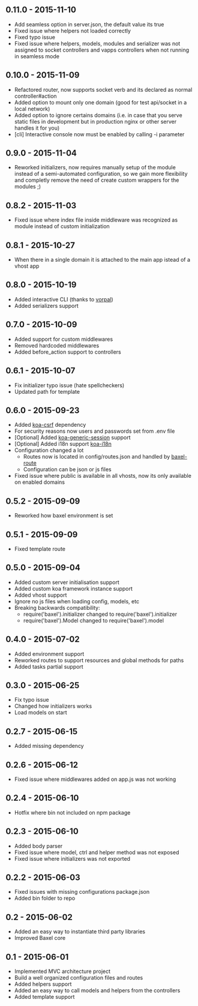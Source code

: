 0.11.0 - 2015-11-10
---

- Add seamless option in server.json, the default value its true
- Fixed issue where helpers not loaded correctly
- Fixed typo issue
- Fixed issue where helpers, models, modules and serializer was not assigned to socket controllers and vapps controllers when not running in seamless mode

0.10.0 - 2015-11-09
---

- Refactored router, now supports socket verb and its declared as normal controller#action
- Added option to mount only one domain (good for test api/socket in a local network)
- Added option to ignore certains domains (i.e. in case that you serve static files in development but in production nginx or other server handles it for you)
- [cli] Interactive console now must be enabled by calling -i parameter

0.9.0 - 2015-11-04
---

- Reworked initializers, now requires manually setup of the module instead of a semi-automated configuration,
so we gain more flexibility and completly remove the need of create custom wrappers for the modules ;)

0.8.2 - 2015-11-03
---

- Fixed issue where index file inside middleware was recognized as module instead of custom initialization


0.8.1 - 2015-10-27
---

- When there in a single domain it is attached to the main app istead of a vhost app

0.8.0 - 2015-10-19
---

- Added interactive CLI (thanks to [vorpal](https://github.com/dthree/vorpal))
- Added serializers support

0.7.0 - 2015-10-09
---

- Added support for custom middlewares
- Removed hardcoded middlewares
- Added before_action support to controllers

0.6.1 - 2015-10-07
---

- Fix initializer typo issue (hate spellcheckers)
- Updated path for template

0.6.0 - 2015-09-23
---

- Added [koa-csrf](https://github.com/koajs/csrf) dependency
- For security reasons now users and passwords set from .env file
- [Optional] Added [koa-generic-session](https://github.com/koajs/generic-session) support
- [Optional] Added i18n support [koa-i18n](https://github.com/koa-modules/i18n)
- Configuration changed a lot
  - Routes now is located in config/routes.json and handled by [baxel-route](http://github.com/norman784/baxel-route)
  - Configuration can be json or js files
- Fixed issue where public is available in all vhosts, now its only available on enabled domains

0.5.2 - 2015-09-09
---

- Reworked how baxel environment is set

0.5.1 - 2015-09-09
---

- Fixed template route

0.5.0 - 2015-09-04
---

- Added custom server initialisation support
- Added custom koa framework instance support
- Added vhost support
- Ignore no js files when loading config, models, etc
- Breaking backwards compatibility:
	- require('baxel').initializer changed to require('baxel').initializer
	- require('baxel').Model changed to require('baxel').model

0.4.0 - 2015-07-02
---

- Added environment support
- Reworked routes to support resources and global methods for paths
- Added tasks partial support

0.3.0 - 2015-06-25
---

- Fix typo issue
- Changed how initializers works
- Load models on start

0.2.7 - 2015-06-15
---

- Added missing dependency

0.2.6 - 2015-06-12
---

- Fixed issue where middlewares added on app.js was not working

0.2.4 - 2015-06-10
---

- Hotfix where bin not included on npm package

0.2.3 - 2015-06-10
---

- Added body parser
- Fixed issue where model, ctrl and helper method was not exposed
- Fixed issue where initializers was not exported

0.2.2 - 2015-06-03
---

- Fixed issues with missing configurations package.json
- Added bin folder to repo

0.2 - 2015-06-02
---

- Added an easy way to instantiate third party libraries
- Improved Baxel core

0.1 - 2015-06-01
---

- Implemented MVC architecture project
- Build a well organized configuration files and routes
- Added helpers support
- Added an easy way to call models and helpers from the controllers
- Added template support
